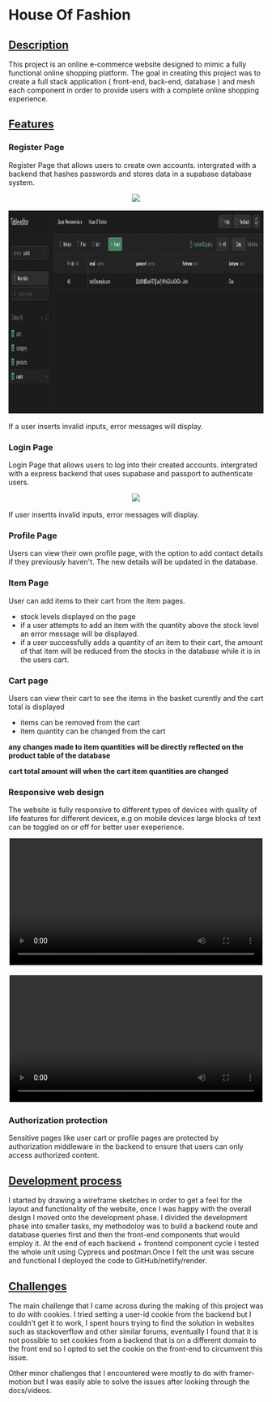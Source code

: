 # House Of Fashion

## <ins>Description</ins>

This project is an online e-commerce website designed to mimic a fully functional online shopping platform. The goal in creating this project was to create a full stack application ( front-end, back-end, database ) and mesh each component in order to provide users with a complete online shopping experience.

## <ins>Features</ins>

### Register Page

Register Page that allows users to create own accounts. intergrated with a backend that hashes passwords and stores data in a supabase database system.

   <p align="center">
   <img src="./public/readme/registerpage.gif" width="500">
   </p>
   <img src="./public/readme/supabaseRegister.png" height="400">

If a user inserts invalid inputs, error messages will display.

### Login Page

Login Page that allows users to log into their created accounts. intergrated with a express backend that uses supabase and passport to authenticate users.

   <p align="center">
   <img src="./public/readme/loginpage.gif" height="300">
   </p>

If user insertts invalid inputs, error messages will display.

### Profile Page

Users can view their own profile page, with the option to add contact details if they previously haven't. The new details will be updated in the database.

### Item Page

User can add items to their cart from the item pages.

* stock levels displayed on the page
* if a user attempts to add an item with the quantity above the stock level an error message will be displayed.
* if a user successfully adds a quantity of an item to their cart, the amount of that item will be reduced from the stocks in the database while it is in the users cart.

### Cart page

Users can view their cart to see the items in the basket curently and the cart total is displayed

* items can be removed from the cart
* item quantity can be changed from the cart

**any changes made to item quantities will be directly reflected on the product table of the database**

**cart total amount will when the cart item quantities are changed**

### Responsive web design

The website is fully responsive to different types of devices with quality of life features for different devices, e.g on mobile devices large blocks of text can be toggled on or off for better user exeperience.

   <p align='center'>
   <video src="./public/readme/mobileResponse1.mp4" width="500" controls ></video>
   <br/><br/>
   <video src="./public/readme/mobileResponse2.mp4" width="500" controls ></video>
   </p>

### Authorization protection

Sensitive pages like user cart or profile pages are protected by authorization middleware in the backend to ensure that users can only access authorized content.

## <ins>Development process</ins>

I started by drawing a wireframe sketches in order to get a feel for the layout and functionality of the website, once I was happy with the overall design I moved onto the development phase. I divided the development phase into smaller tasks, my methodoloy was to build a backend route and database queries first and then the front-end components that would employ it. At the end of each backend + frontend component cycle I tested the whole unit using Cypress and postman.Once I felt the unit was secure and functional I deployed the code to GitHub/netlify/render.

## <ins>Challenges</ins>

The main challenge that I came across during the making of this project was to do with cookies. I tried setting a user-id cookie from the backend but I couldn't get it to work, I spent hours trying to find the solution in websites such as stackoverflow and other similar forums, eventually I found that it is not possible to set cookies from a backend that is on a different domain to the front end so I opted to set the cookie on the front-end to circumvent this issue.

Other minor challenges that I encountered were mostly to do with framer-motion but I was easily able to solve the issues after looking through the docs/videos.

